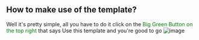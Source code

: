 ## How to make use of the template?

Well it's pretty simple, all you have to do it click on the <span style="color : green" > Big Green Button on the top right </span> that says Use this template and you're good to go
![image](https://user-images.githubusercontent.com/67220475/184507944-647f0292-29c8-42b8-87fc-4340e1bf3214.png)

